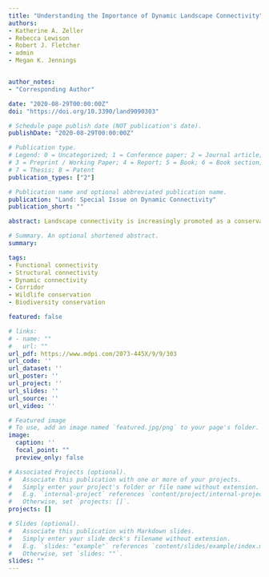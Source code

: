 ```yaml
---
title: "Understanding the Importance of Dynamic Landscape Connectivity"
authors:
- Katherine A. Zeller
- Rebecca Lewison
- Robert J. Fletcher
- admin
- Megan K. Jennings


author_notes:
- "Corresponding Author"

date: "2020-08-29T00:00:00Z"
doi: "https://doi.org/10.3390/land9090303"

# Schedule page publish date (NOT publication's date).
publishDate: "2020-08-29T00:00:00Z"

# Publication type.
# Legend: 0 = Uncategorized; 1 = Conference paper; 2 = Journal article;
# 3 = Preprint / Working Paper; 4 = Report; 5 = Book; 6 = Book section;
# 7 = Thesis; 8 = Patent
publication_types: ["2"]

# Publication name and optional abbreviated publication name.
publication: "Land: Special Issue on Dynamic Connectivity"
publication_short: ""

abstract: Landscape connectivity is increasingly promoted as a conservation tool to combat the negative effects of habitat loss, fragmentation, and climate change. Given its importance as a key conservation strategy, connectivity science is a rapidly growing discipline. However, most landscape connectivity models consider connectivity for only a single snapshot in time, despite the widespread recognition that landscapes and ecological processes are dynamic. In this paper, we discuss the emergence of dynamic connectivity and the importance of including dynamism in connectivity models and assessments. We outline dynamic processes for both structural and functional connectivity at multiple spatiotemporal scales and provide examples of modeling approaches at each of these scales. We highlight the unique challenges that accompany the adoption of dynamic connectivity for conservation management and planning in the context of traditional conservation prioritization approaches. With the increased availability of time series and species movement data, computational capacity, and an expanding number of empirical examples in the literature, incorporating dynamic processes into connectivity models is more feasible than ever. Here, we articulate how dynamism is an intrinsic component of connectivity and integral to the future of connectivity science.

# Summary. An optional shortened abstract.
summary: 

tags:
- Functional connectivity
- Structural connectivity
- Dynamic connectivity
- Corridor
- Wildlife conservation
- Biodiversity conservation

featured: false

# links:
# - name: ""
#   url: ""
url_pdf: https://www.mdpi.com/2073-445X/9/9/303
url_code: ''
url_dataset: ''
url_poster: ''
url_project: ''
url_slides: ''
url_source: ''
url_video: ''

# Featured image
# To use, add an image named `featured.jpg/png` to your page's folder. 
image:
  caption: ''
  focal_point: ""
  preview_only: false

# Associated Projects (optional).
#   Associate this publication with one or more of your projects.
#   Simply enter your project's folder or file name without extension.
#   E.g. `internal-project` references `content/project/internal-project/index.md`.
#   Otherwise, set `projects: []`.
projects: []

# Slides (optional).
#   Associate this publication with Markdown slides.
#   Simply enter your slide deck's filename without extension.
#   E.g. `slides: "example"` references `content/slides/example/index.md`.
#   Otherwise, set `slides: ""`.
slides: ""
---
```



